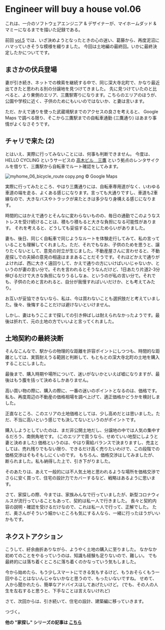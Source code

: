 # Engineer will buy a house vol.06

これは、一介のソフトウェアエンジニア & デザイナーが、マイホームダッド & マミーになるまでを描いた記録である。

前回 [vol.5](https://tearoom6.hateblo.jp/entry/2020/03/01/023734) では、いざ決めようとなったときの心の迷い、葛藤から、再度泥沼にハマっていきそうな模様を綴りました。
今回は土地編の最終回。いかに最終決定したかについてです。


## まさかの伏兵登場

妻が引き続き、ネットでの検索を継続する中で、同じ深大寺北町で、かなり最近出てきたと思われる別の分譲地を見つけてきました。
先に見つけていたのと比べると、より東側のエリア、三鷹駅寄りになります。こちらのエリアのほうが、公園や学校に近く、子供のためにもいいのではないか、と妻は言います。

ただ、かえで通りを使った武蔵境駅までのアクセスの良さを考えると、 Google Maps で調べる限り、そこから三鷹駅までの自転車通勤 (三鷹通り) はあまり事情がよくなさそうです。


## チャリで来た (2)

とはいえ、実際に行ってみないことには、何事も判断できません。
今度は、 HELLO CYCLING というサービスの [高木ビル　三鷹](https://cycle.ryde-go.com/ports/3333) という拠点のレンタサイクルを借りて、三鷹駅から自転車でルート確認をしてみます。

![myhome_06_bicycle_route copy.png](https://files.tearoom6.biz/dae32164-0504-411b-b0d2-9e7f8a373f03.png)
© Google Maps

実際に行ってみたところ、やはり三鷹通りには、自転車専用道がなく、いわゆる車道の端を走る、よくある感じになります。言っても大通りですし、車道も2車線なので、大きなバスやトラックが来たときは多少なり身構える感じになります。

時間的にはかえで通りとそんなに変わらないものの、毎日の通勤でこのようなストレスを受け続けることは、積もり積もると大きな負担になる可能性があります。
それを考えると、どうしても妥協することにためらいがありました。

妻も、後日、同じく自転車で同じようなルートを体験走行してみて、私の言っていることも理解してくれました。ただ、それでもなお、子供のためを思うと、譲りたくないとして、意見の対立が生じました。不動産屋さんに言わせると、不動産探しでの夫婦の意見の相違はままあることだそうです。それほどかえで通りがよければ、西に大きく遠回りして、かえで通りの方にいけばいいじゃないか、というのが妻の言い分で。それを言われるとそうなんだけど、1日あたり片道2-3分伸びるだけで大きな負担になりうるしなぁ、というのが私の言い分で。それでも、子供のためと言われると、自分が我慢すればいいだけか、とも考えてみたり。

お互いが妥協できないなら、私は、今は買わないことも選択肢だと考えていました。後々、後悔することだけは避けないといけません。

しかし、妻はもうここまで探しての引き伸ばしは耐えられなかったようです。最後は折れて、元の土地の方でいいよと言ってくれました。


## 土地契約の最終決断

そんなこんなで、駅からの物理的な距離を許容ポイントにしつつも、時間的な距離としては、実質耐えうる範囲と判断して、もともとの深大寺北町の土地を購入することにしました。

最後まで、購入時期や場所について、迷いがないかといえば嘘になりますが、最後はもう腹を括って決めるしかありません。

高い買い物の際に、購入の際に、一番の迷いのポイントとなるのは、価格です。
私も、再度周辺の不動産の価格相場を調べ上げて、適正価格かどうかを検討しました。

正直なところ、このエリアの土地価格としては、少し高めだとは思いました。ただ、不当に高いという感じでも決してないというのがポイントです。

購入しようとしていたのは、まだ非公開土地だし、分譲地の中では人気の集中するだろう、南側角地です。 (このエリアで買うなら、せめていい地型にしようと妻と決めました)
価格というのは、やはり需給バランスで決まりますし、売主としては、売れ残りでもない限り、できるだけ高く売りたいわけで、この段階での価格交渉はそもそもしにくいのです。
もちろん、価格交渉はしてみましたが、断られました。私も納得した上で、引き下がりました。

そのあたりは、あえて一般的には不人気土地と思われるような場所を価格交渉でさらに安く買って、住宅の設計力でカバーするなど、戦略はあるように思います。

さて、家探しの際、今までは、家族みんなで行っていましたが、新型コロナウィルスが流行っていることもあって、契約は私一人で行きました。
長々と契約内容の説明・確認を受けるだけなので、これは私一人で行って、正解でした。
ただ、奥さんがそういう細かいところも気にする人なら、一緒に行ったほうがいいかもです。


## ネクストアクション

こうして、紆余曲折ありながら、ようやく土地の購入に至りました。
なかなか初めてのことをやるっていうのは、知識も経験も足りないので、難しい。
でも最終的には落ち着くところに落ち着くのかなっていう気もしました。

今から始めたら、もう少しスマートにできる気もするけど、もうおそらくもう一回やることはないんじゃないかなと思うので、もったいないですね。
せめて、人から聞かれたら、簡単なアドバイスはしてあげたいけど。 (でも、その人の人生を左右すると思うと、下手なことは言えないけれど)

さて、次回からは、引き続いて、住宅の設計、建築編に移っていきます。

つづく。

**他の "家探し" シリーズの記事は [こちら](https://tearoom6.hateblo.jp/archive/category/%E5%AE%B6%E6%8E%A2%E3%81%97)**

